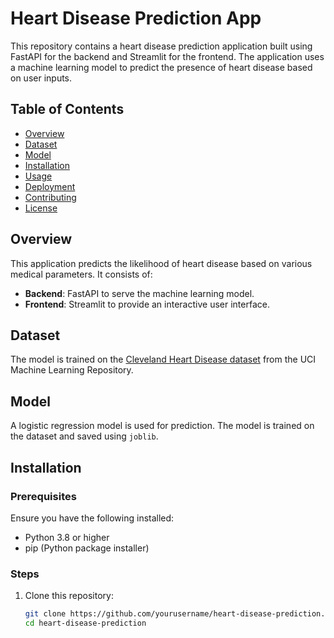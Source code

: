 # Heart Disease Prediction App

This repository contains a heart disease prediction application built using FastAPI for the backend and Streamlit for the frontend. The application uses a machine learning model to predict the presence of heart disease based on user inputs.

## Table of Contents

- [Overview](#overview)
- [Dataset](#dataset)
- [Model](#model)
- [Installation](#installation)
- [Usage](#usage)
- [Deployment](#deployment)
- [Contributing](#contributing)
- [License](#license)

## Overview

This application predicts the likelihood of heart disease based on various medical parameters. It consists of:
- **Backend**: FastAPI to serve the machine learning model.
- **Frontend**: Streamlit to provide an interactive user interface.

## Dataset

The model is trained on the [Cleveland Heart Disease dataset](https://archive.ics.uci.edu/ml/datasets/heart+Disease) from the UCI Machine Learning Repository.

## Model

A logistic regression model is used for prediction. The model is trained on the dataset and saved using `joblib`.

## Installation

### Prerequisites

Ensure you have the following installed:
- Python 3.8 or higher
- pip (Python package installer)

### Steps

1. Clone this repository:
   ```sh
   git clone https://github.com/yourusername/heart-disease-prediction.git
   cd heart-disease-prediction
